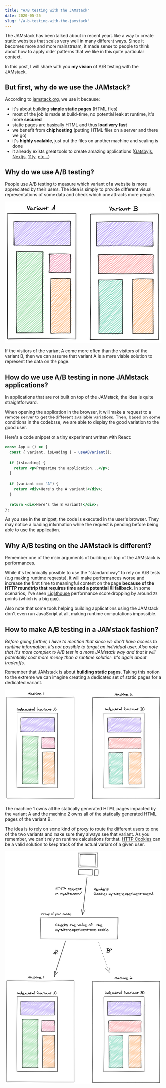 ```yaml
---
title: "A/B testing with the JAMstack"
date: 2020-05-25
slug: "/a-b-testing-with-the-jamstack"
---
```


The JAMstack has been talked about in recent years like a way to create static websites that scales very well in many different ways.
Since it becomes more and more mainstream, it made sense to people to think about how to apply older patterns that we like in this
quite particular context.

In this post, I will share with you **my vision** of A/B testing with the JAMstack.

## But first, why do we use the JAMstack?

According to [jamstack.org](https://jamstack.org/), we use it because:

- it's about building **simple static pages** (HTML files)
- most of the job is made at build-time, no potential leak at runtime, it's more **secured**
- static pages are basically HTML and thus **load very fast**
- we benefit from **chip hosting** (putting HTML files on a server and there we go)
- it's **highly scalable**, just put the files on another machine and scaling is done
- it already exists great tools to create amazing applications ([Gatsbyjs](https://www.gatsbyjs.com/), [Nextjs](https://nextjs.org/), [11ty](https://www.11ty.dev/), [etc...](https://jamstack.org/generators/))

## Why do we use A/B testing?

People use A/B testing to measure which variant of a website is more appreciated by their users. The idea is simply to provide different visual representations
of some data and check which one attracts more people.

![Visual representation of two different variants of an A/B tests](./ab-tests.png)

If the visitors of the variant A come more often than the visitors of the variant B, then we can assume that variant A is a more viable solution to represent the data on the page.

## How do we use A/B testing in none JAMstack applications?

In applications that are not built on top of the JAMstack, the idea is quite straightforward.

When opening the application in the browser, it will make a request to a remote server to get the different available variations. Then, based on some conditions in the codebase, we are able to display the good variation to the good user.

Here's a code snippet of a tiny experiment written with React:

```jsx
const App = () => {
  const { variant, isLoading } = useABVariant();

  if (isLoading) {
    return <p>Preparing the application...</p>;
  }

  if (variant === "A") {
    return <div>Here's the A variant!</div>;
  }

  return <div>Here's the B variant!</div>;
};
```

As you see in the snippet, the code is executed in the user's browser. They may notice a loading information while the request is pending before being able to use the application.

## Why A/B testing on the JAMstack is different?

Remember one of the main arguments of building on top of the JAMstack is performances.

While it's technically possible to use the "standard way" to rely on A/B tests (e.g making runtime requests), it will make performances worse and increase the first time to meaningful content on the page **because of the HTTP roundtrip that requires time and a potential UI fallback**. In some scenarios, I've seen [Lighthouse](https://developers.google.com/web/tools/lighthouse) performance score dropping by around `25` points (which is a big gap).

Also note that some tools helping building applications using the JAMstack don't even run JavaScript at all, making runtime computations impossible.

## How to make A/B testing in a JAMstack fashion?

_Before going further, I have to mention that since we don't have access to runtime information, it's not possible to target an individual user. Also note that it's more complex to A/B test in a more JAMstack way and that it will potentially cost more money than a runtime solution. It's again about tradeoffs._

Remember that JAMstack is about **building static pages**. Taking this notion to the extreme we can imagine creating a dedicated set of static pages for a dedicated variant.

![Visual representation of two machines hosting two different variants of an A/B test](./machine-ab.png)

The machine 1 owns all the statically generated HTML pages impacted by the variant A and the machine 2 owns all of the statically generated HTML pages of the variant B.

The idea is to rely on some kind of proxy to route the different users to one of the two variants and make sure they always see that variant. As you remember, we can't rely on runtime calculations for that. [HTTP Cookies](https://developer.mozilla.org/en-US/docs/Web/HTTP/Cookies) can be a valid solution to keep track of the actual variant of a given user.

![Visual representation of a proxy routing an HTTP request to the good machine for an A/B test](./cookie-ab.png)
